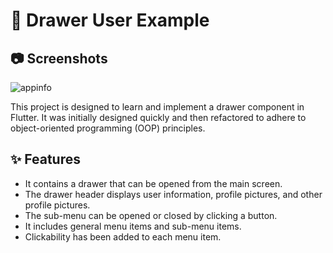 # 🚀 Drawer User Example

## 📷 Screenshots

![appinfo](https://github.com/abdullaharslan01/Drawer-User-Example/assets/125302932/84072208-8573-4dc3-89b8-78edbb1c9f8c)

This project is designed to learn and implement a drawer component in Flutter. It was initially designed quickly and then refactored to adhere to object-oriented programming (OOP) principles.

## ✨ Features

- It contains a drawer that can be opened from the main screen.
- The drawer header displays user information, profile pictures, and other profile pictures.
- The sub-menu can be opened or closed by clicking a button.
- It includes general menu items and sub-menu items.
- Clickability has been added to each menu item.


